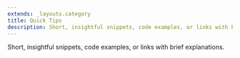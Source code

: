 ```yaml
---
extends: _layouts.category
title: Quick Tips
description: Short, insightful snippets, code examples, or links with brief explanations.
---
```


Short, insightful snippets, code examples, or links with brief explanations.
